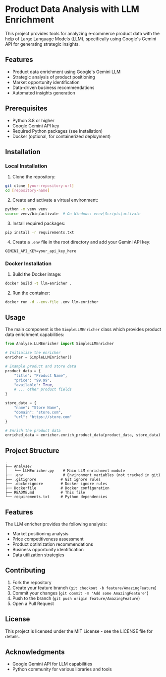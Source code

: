 # Product Data Analysis with LLM Enrichment

This project provides tools for analyzing e-commerce product data with the help of Large Language Models (LLM), specifically using Google's Gemini API for generating strategic insights.

## Features

- Product data enrichment using Google's Gemini LLM
- Strategic analysis of product positioning
- Market opportunity identification
- Data-driven business recommendations
- Automated insights generation

## Prerequisites

- Python 3.8 or higher
- Google Gemini API key
- Required Python packages (see Installation)
- Docker (optional, for containerized deployment)

## Installation

### Local Installation

1. Clone the repository:
```bash
git clone [your-repository-url]
cd [repository-name]
```

2. Create and activate a virtual environment:
```bash
python -m venv venv
source venv/bin/activate  # On Windows: venv\Scripts\activate
```

3. Install required packages:
```bash
pip install -r requirements.txt
```

4. Create a `.env` file in the root directory and add your Gemini API key:
```
GEMINI_API_KEY=your_api_key_here
```

### Docker Installation

1. Build the Docker image:
```bash
docker build -t llm-enricher .
```

2. Run the container:
```bash
docker run -d --env-file .env llm-enricher
```

## Usage

The main component is the `SimpleLLMEnricher` class which provides product data enrichment capabilities:

```python
from Analyse.LLMEnricher import SimpleLLMEnricher

# Initialize the enricher
enricher = SimpleLLMEnricher()

# Example product and store data
product_data = {
    "title": "Product Name",
    "price": "99.99",
    "available": True,
    # ... other product fields
}

store_data = {
    "name": "Store Name",
    "domain": "store.com",
    "url": "https://store.com"
}

# Enrich the product data
enriched_data = enricher.enrich_product_data(product_data, store_data)
```

## Project Structure

```
.
├── Analyse/
│   └── LLMEnricher.py    # Main LLM enrichment module
├── .env                  # Environment variables (not tracked in git)
├── .gitignore           # Git ignore rules
├── .dockerignore        # Docker ignore rules
├── Dockerfile           # Docker configuration
├── README.md            # This file
└── requirements.txt     # Python dependencies
```

## Features

The LLM enricher provides the following analysis:

- Market positioning analysis
- Price competitiveness assessment
- Product optimization recommendations
- Business opportunity identification
- Data utilization strategies

## Contributing

1. Fork the repository
2. Create your feature branch (`git checkout -b feature/AmazingFeature`)
3. Commit your changes (`git commit -m 'Add some AmazingFeature'`)
4. Push to the branch (`git push origin feature/AmazingFeature`)
5. Open a Pull Request

## License

This project is licensed under the MIT License - see the LICENSE file for details.

## Acknowledgments

- Google Gemini API for LLM capabilities
- Python community for various libraries and tools 